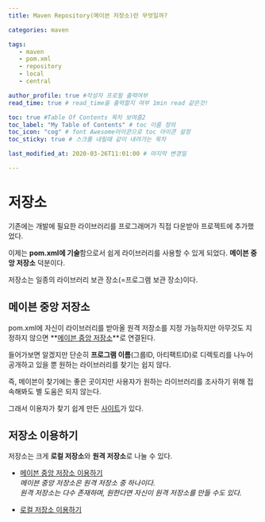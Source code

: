 ```yaml
---
title: Maven Repository(메이븐 저장소)란 무엇일까?

categories: maven

tags:
   - maven
   - pom.xml
   - repository
   - local
   - central

author_profile: true #작성자 프로필 출력여부
read_time: true # read_time을 출력할지 여부 1min read 같은것!

toc: true #Table Of Contents 목차 보여줌2
toc_label: "My Table of Contents" # toc 이름 정의
toc_icon: "cog" # font Awesome아이콘으로 toc 아이콘 설정 
toc_sticky: true # 스크롤 내릴때 같이 내려가는 목차

last_modified_at: 2020-03-26T11:01:00 # 마지막 변경일

---
```

# 저장소
기존에는 개발에 필요한 라이브러리를 프로그래머가 직접 다운받아 프로젝트에 추가했었다.  

이제는 **pom.xml에 기술**함으로서 쉽게 라이브러리를 사용할 수 있게 되었다.  **메이븐 중앙 저장소** 덕분이다.  

저장소는 일종의 라이브러리 보관 장소(=프로그램 보관 장소)이다.

## 메이븐 중앙 저장소

pom.xml에 자신이 라이브러리를 받아올 원격 저장소를 지정 가능하지만 아무것도 지정하지 않으면 **[메이븐 중앙 저장소](https://repo1.maven.org/maven2/)**로 연결된다.  

들어가보면 알겠지만 단순히 **프로그램 이름**(그룹ID, 아티팩트ID)로 디렉토리를 나누어 공개하고 있을 뿐 원하는 라이브러리를 찾기는 쉽지 않다.  


즉, 메이븐이 찾기에는 좋은 곳이지만 사용자가 원하는 라이브러리를 조사하기 위해 접속해봐도 별 도움은 되지 않는다.  

그래서 이용자가 찾기 쉽게 만든 [사이트](https://search.maven.org/)가 있다.  

## 저장소 이용하기

저장소는 크게 **로컬 저장소**와 **원격 저장소**로 나눌 수 있다.  
* [메이븐 중앙 저장소 이용하기](https://choiseonjae.github.io/java/maven/repository/central/)  
	*메이븐 중앙 저장소은 원격 저장소 중 하나이다.*  
	*원격 저장소는 다수 존재하며, 원한다면 자신이 원격 저장소를 만들 수도 있다.*  

* [로컬 저장소 이용하기](https://choiseonjae.github.io/java/maven/repository/local/)



<!--stackedit_data:
eyJoaXN0b3J5IjpbLTY5MTY4MjkxMCwxMTA2MDM4NzU4LDQxOD
cwMTMxMF19
-->